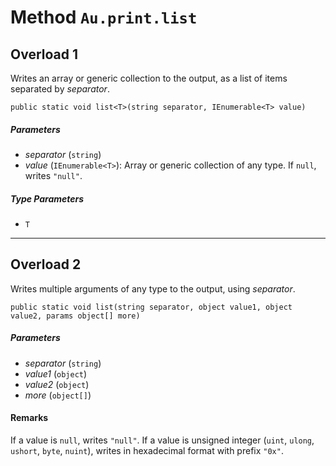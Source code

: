 # Method `Au.print.list`

## Overload 1

Writes an array or generic collection to the output, as a list of items separated by *separator*.

```
public static void list<T>(string separator, IEnumerable<T> value)
```

##### Parameters

- *separator*  (`string`)
- *value*  (`IEnumerable<T>`):
    Array or generic collection of any type. If `null`, writes `"null"`.

##### Type Parameters

- `T`

* * *

## Overload 2

Writes multiple arguments of any type to the output, using *separator*.

```
public static void list(string separator, object value1, object value2, params object[] more)
```

##### Parameters

- *separator*  (`string`)
- *value1*  (`object`)
- *value2*  (`object`)
- *more*  (`object[]`)

#### Remarks

If a value is `null`, writes `"null"`. If a value is unsigned integer (`uint`, `ulong`, `ushort`, `byte`, `nuint`), writes in hexadecimal format with prefix `"0x"`.